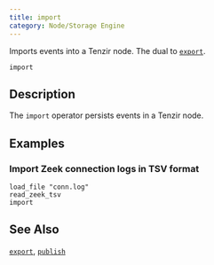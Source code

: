 ```yaml
---
title: import
category: Node/Storage Engine
---
```


Imports events into a Tenzir node. The dual to [`export`](/reference/operators/export).

```tql
import
```

## Description

The `import` operator persists events in a Tenzir node.

## Examples

### Import Zeek connection logs in TSV format

```tql
load_file "conn.log"
read_zeek_tsv
import
```

## See Also

[`export`](/reference/operators/export),
[`publish`](/reference/operators/publish)
